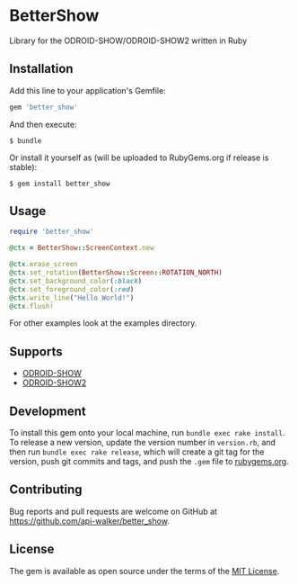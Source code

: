 # BetterShow

Library for the ODROID-SHOW/ODROID-SHOW2 written in Ruby

## Installation

Add this line to your application's Gemfile:

```ruby
gem 'better_show'
```

And then execute:

    $ bundle

Or install it yourself as (will be uploaded to RubyGems.org if release is stable):

    $ gem install better_show

## Usage

```ruby
require 'better_show'

@ctx = BetterShow::ScreenContext.new

@ctx.erase_screen
@ctx.set_rotation(BetterShow::Screen::ROTATION_NORTH)
@ctx.set_background_color(:black)
@ctx.set_foreground_color(:red)
@ctx.write_line("Hello World!")
@ctx.flush!
```
For other examples look at the examples directory.

## Supports
* [ODROID-SHOW](http://www.hardkernel.com/main/products/prdt_info.php?g_code=G139781817221)
* [ODROID-SHOW2](http://www.hardkernel.com/main/products/prdt_info.php?g_code=G141743018597)

## Development

To install this gem onto your local machine, run `bundle exec rake install`. To release a new version, update the version number in `version.rb`, and then run `bundle exec rake release`, which will create a git tag for the version, push git commits and tags, and push the `.gem` file to [rubygems.org](https://rubygems.org).

## Contributing

Bug reports and pull requests are welcome on GitHub at https://github.com/api-walker/better_show.


## License

The gem is available as open source under the terms of the [MIT License](http://opensource.org/licenses/MIT).

